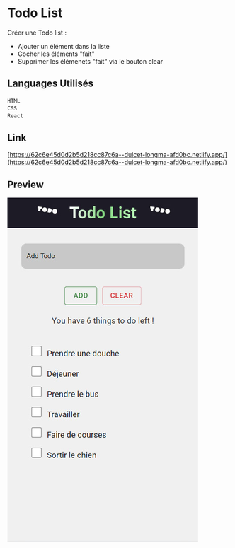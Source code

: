 # Todo List

Créer une Todo list :

- Ajouter un élément dans la liste
- Cocher les éléments "fait"
- Supprimer les élémenets "fait" via le bouton clear

## Languages Utilisés

```sh
HTML
CSS
React
```

## Link

[https://62c6e45d0d2b5d218cc87c6a--dulcet-longma-afd0bc.netlify.app/](https://62c6e45d0d2b5d218cc87c6a--dulcet-longma-afd0bc.netlify.app/)

## Preview

![img1](/src/img/sc.jpg)
